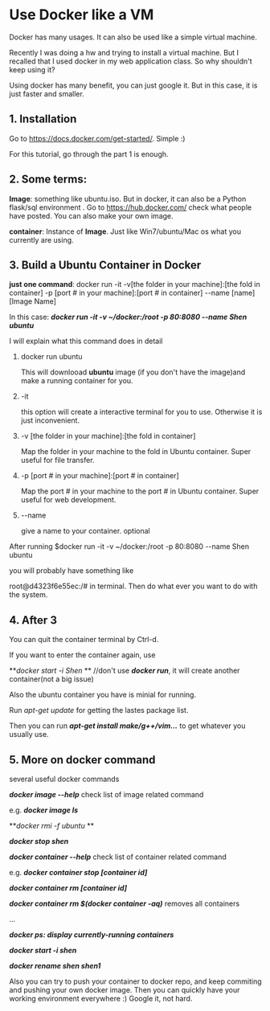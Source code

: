 # Use Docker like a VM

Docker has many usages. It can also be used like a simple virtual machine.

Recently I was doing a hw and trying to install a virtual machine. But I recalled that I used docker in my web application class. So why shouldn't keep using it?

Using docker has many benefit, you can just google it. But in this case, it is just faster and smaller.

## 1. Installation

Go to https://docs.docker.com/get-started/. Simple :)

For this tutorial, go through the part 1 is enough.

## 2. Some terms:

**Image**: something like ubuntu.iso. But in docker, it can also be a Python flask/sql environment . Go to https://hub.docker.com/ check what people have posted. You can also make your own image.

**container**: Instance of **Image**. Just like Win7/ubuntu/Mac os what you currently are using. 

## 3. Build a Ubuntu Container in Docker

**just one command**: docker run -it -v[the folder in your machine]:[the fold in container] -p [port # in your machine]:[port # in container] --name [name] [Image Name]

In this case: ***docker run -it -v ~/docker:/root -p 80:8080 --name Shen ubuntu***

I will explain what this command does in detail

1. docker run ubuntu

   This will downlooad **ubuntu** image (if you don't have the image)and make a running container for you. 

2. -it 

   this option will create a interactive terminal for you to use. Otherwise it is just inconvenient.

3. -v  [the folder in your machine]:[the fold in container]

   Map the folder in your machine to the fold in Ubuntu container. Super useful for file transfer.

4. -p [port # in your machine]:[port # in container]

   Map the port # in your machine to the port # in Ubuntu container. Super useful for web development.

5. --name 

   give a name to your container. optional

After running $docker run -it -v ~/docker:/root -p 80:8080 --name Shen ubuntu

you will probably have something like

root@d4323f6e55ec:/#  in terminal. Then do what ever you want to do with the system.

## 4. After 3

You can quit the container terminal by Ctrl-d.

If you want to enter the container again, use 

***docker start -i Shen* **		//don't use ***docker run***, it will create another container(not a big issue)

Also the ubuntu container you have is minial for running. 

Run *apt-get update* for getting the lastes package list.

Then you can run ***apt-get install make/g++/vim...*** to get whatever you usually use.

## 5. More on docker command 

several useful docker commands

***docker image --help*** check list of image related command

e.g. ***docker image ls***  

***docker rmi -f ubuntu* **

***docker stop shen***

***docker container --help*** check list of container related command

e.g. ***docker container stop [container id]***

***docker container rm [container id]***

***docker container rm $(docker container -aq)***  removes all containers

...

***docker ps: display currently-running containers***

***docker start -i shen***

***docker rename shen shen1*** 

Also you can try to push your container to docker repo, and keep commiting and pushing your own docker image. Then you can quickly have your working environment everywhere :) Google it, not hard.



